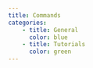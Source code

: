 ```yaml
---
title: Commands
categories:
    - title: General
      color: blue
    - title: Tutorials
      color: green
---
```

